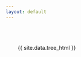 ```yaml
---
layout: default
---
```


<div style="margin-left:2rem; margin-top:4rem">
{{ site.data.tree_html }}
</div>